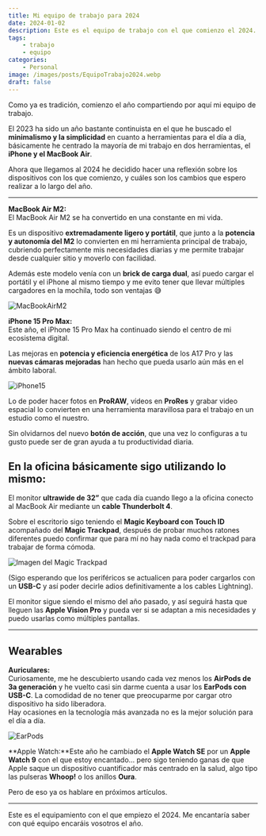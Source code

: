 ```yaml
---
title: Mi equipo de trabajo para 2024
date: 2024-01-02
description: Este es el equipo de trabajo con el que comienzo el 2024.
tags:
    - trabajo
    - equipo
categories:
    - Personal
image: /images/posts/EquipoTrabajo2024.webp
draft: false
---
```



Como ya es tradición, comienzo el año compartiendo por aquí mi equipo de trabajo.

El 2023 ha sido un año bastante continuista en el que he buscado el **minimalismo y la simplicidad** en cuanto a herramientas para el día a día, básicamente he centrado la mayoría de mi trabajo en dos herramientas, el **iPhone y el MacBook Air**.

Ahora que llegamos al 2024 he decidido hacer una reflexión sobre los dispositivos con los que comienzo, y cuáles son los cambios que espero realizar a lo largo del año.

***

**MacBook Air M2:**  
El MacBook Air M2 se ha convertido en una constante en mi vida.

Es un dispositivo **extremadamente ligero y portátil**, que junto a la **potencia y autonomía del M2** lo convierten en mi herramienta principal de trabajo, cubriendo perfectamente mis necesidades diarias y me permite trabajar desde cualquier sitio y moverlo con facilidad.

Además este modelo venía con un **brick de carga dual**, así puedo cargar el portátil y el iPhone al mismo tiempo y me evito tener que llevar múltiples cargadores en la mochila, todo son ventajas 😅

![MacBookAirM2](https://ajra.es/images/posts/macbookairm2.webp)  
  

**iPhone 15 Pro Max:**  
Este año, el iPhone 15 Pro Max ha continuado siendo el centro de mi ecosistema digital.

Las mejoras en **potencia y eficiencia energética** de los A17 Pro y las **nuevas cámaras mejoradas** han hecho que pueda usarlo aún más en el ámbito laboral.

![iPhone15](https://ajra.es/images/posts/iphone15.webp)

Lo de poder hacer fotos en **ProRAW**, vídeos en **ProRes** y grabar video espacial lo convierten en una herramienta maravillosa para el trabajo en un estudio como el nuestro.

Sin olvidarnos del nuevo **botón de acción**, que una vez lo configuras a tu gusto puede ser de gran ayuda a tu productividad diaria.  
  

## **En la oficina básicamente sigo utilizando lo mismo:**

El monitor **ultrawide de 32”** que cada día cuando llego a la oficina conecto al MacBook Air mediante un **cable Thunderbolt 4**.

Sobre el escritorio sigo teniendo el **Magic Keyboard con Touch ID** acompañado del **Magic Trackpad**, después de probar muchos ratones diferentes puedo confirmar que para mí no hay nada como el trackpad para trabajar de forma cómoda.

![Imagen del Magic Trackpad](https://cdn-images-1.medium.com/max/800/1*Ok4MkGRWy27kxQo_Vq9TIQ.png)


(Sigo esperando que los periféricos se actualicen para poder cargarlos con un **USB-C** y así poder decirle adios definitivamente a los cables Lightning).

El monitor sigue siendo el mismo del año pasado, y así seguirá hasta que lleguen las **Apple Vision Pro** y pueda ver si se adaptan a mis necesidades y puedo usarlas como múltiples pantallas.

***
  
## **Wearables**

**Auriculares:**  
Curiosamente, me he descubierto usando cada vez menos los **AirPods de 3a generación** y he vuelto casi sin darme cuenta a usar los **EarPods con USB-C**. La comodidad de no tener que preocuparme por cargar otro dispositivo ha sido liberadora.  
Hay ocasiones en la tecnología más avanzada no es la mejor solución para el día a día.

![EarPods](https://ajra.es/images/posts/earpods.webp)

**Apple Watch:**Este año he cambiado el **Apple Watch SE** por un **Apple Watch 9** con el que estoy encantado… pero sigo teniendo ganas de que Apple saque un dispositivo cuantificador más centrado en la salud, algo tipo las pulseras **Whoop!** o los anillos **Oura**.  

Pero de eso ya os hablare en próximos artículos.

***

Este es el equipamiento con el que empiezo el 2024. 
Me encantaría saber con qué equipo encaráis vosotros el año.